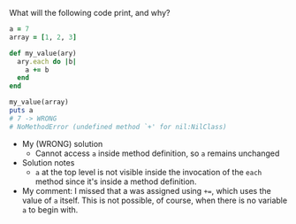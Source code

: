What will the following code print, and why?

```ruby
a = 7
array = [1, 2, 3]

def my_value(ary)
  ary.each do |b|
    a += b
  end
end

my_value(array)
puts a
# 7 -> WRONG
# NoMethodError (undefined method `+' for nil:NilClass)
```

* My (WRONG) solution
  * Cannot access `a` inside method definition, so `a` remains unchanged
* Solution notes
  * `a` at the top level is not visible inside the invocation of the `each` method since it's inside a method definition. 
* My comment: I missed that a was assigned using `+=`, which uses the value of `a` itself. This is not possible, of course, when there is no variable `a` to begin with.

